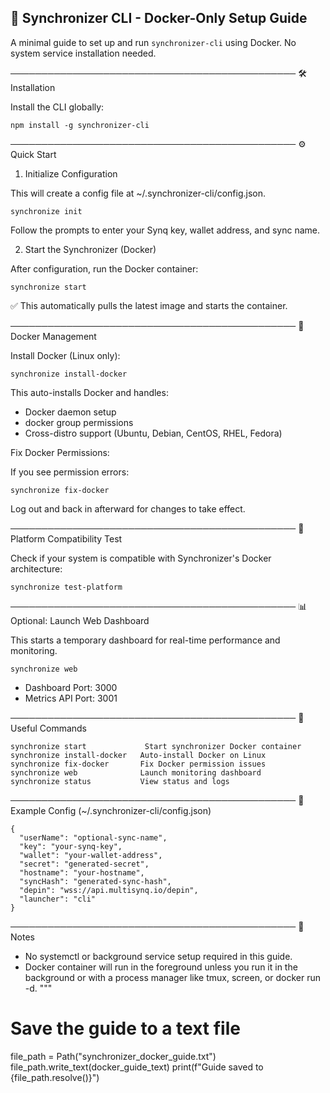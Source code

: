 ## 🚀 Synchronizer CLI - Docker-Only Setup Guide


A minimal guide to set up and run `synchronizer-cli` using Docker. No system service installation needed.

──────────────────────────────────────────────
🛠️ Installation

Install the CLI globally:

    npm install -g synchronizer-cli

──────────────────────────────────────────────
⚙️ Quick Start

1. Initialize Configuration

This will create a config file at ~/.synchronizer-cli/config.json.

    synchronize init

Follow the prompts to enter your Synq key, wallet address, and sync name.

2. Start the Synchronizer (Docker)

After configuration, run the Docker container:

    synchronize start

✅ This automatically pulls the latest image and starts the container.

──────────────────────────────────────────────
🐳 Docker Management

Install Docker (Linux only):

    synchronize install-docker

This auto-installs Docker and handles:
- Docker daemon setup
- docker group permissions
- Cross-distro support (Ubuntu, Debian, CentOS, RHEL, Fedora)

Fix Docker Permissions:

If you see permission errors:

    synchronize fix-docker

Log out and back in afterward for changes to take effect.

──────────────────────────────────────────────
🧪 Platform Compatibility Test

Check if your system is compatible with Synchronizer's Docker architecture:

    synchronize test-platform

──────────────────────────────────────────────
📊 Optional: Launch Web Dashboard

This starts a temporary dashboard for real-time performance and monitoring.

    synchronize web

- Dashboard Port: 3000
- Metrics API Port: 3001

──────────────────────────────────────────────
🧰 Useful Commands

    synchronize start             Start synchronizer Docker container
    synchronize install-docker   Auto-install Docker on Linux
    synchronize fix-docker       Fix Docker permission issues
    synchronize web              Launch monitoring dashboard
    synchronize status           View status and logs

──────────────────────────────────────────────
🧾 Example Config (~/.synchronizer-cli/config.json)

```
{
  "userName": "optional-sync-name",
  "key": "your-synq-key",
  "wallet": "your-wallet-address",
  "secret": "generated-secret",
  "hostname": "your-hostname",
  "syncHash": "generated-sync-hash",
  "depin": "wss://api.multisynq.io/depin",
  "launcher": "cli"
}
```

──────────────────────────────────────────────
📎 Notes

- No systemctl or background service setup required in this guide.
- Docker container will run in the foreground unless you run it in the background or with a process manager like tmux, screen, or docker run -d.
"""

# Save the guide to a text file
file_path = Path("synchronizer_docker_guide.txt")
file_path.write_text(docker_guide_text)
print(f"Guide saved to {file_path.resolve()}")

